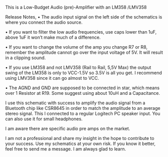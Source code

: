 This is a Low-Budget Audio (pre)-Amplifier with an LM358 /LMV358

Release Notes,
•	The audio input signal on the left side of the schematics is where you connect the audio source.

•	If you want to filter the low audio frequencies, use caps lower than 1uF, above 1uF it won’t make much of a difference. 

•	If you want to change the volume of the amp you change R7 or R8, remember the amplitude cannot go over the input voltage of 5V. It will result in a clipping sound. 

•	If you use LM358 and not LMV358 (Rail to Rail, 5,5V Max) the output swing of the LM358 is only to VCC-1.5V so 3.5V is all you get. I recommend using LMV358 since it can go almost to VCC.

•	The AGND and GND are supposed to be connected in star, which means over 1 Resistor at R19. Some suggest using about 10uH and a Capacitance. 

I use this schematic with success to amplify the audio signal from a Bluetooth chip like CSR8645 in order to match the amplitude to an average stereo signal. This I connected to a regular Logitech PC speaker input.  You can also use it for small headphones.

I am aware there are specific audio pre amps on the market.  

I am not a professional and share my insight in the hope to contribute to your success. Use my schematics at your own risk. If you know it better, feel free to send me a message. I am always glad to learn.


